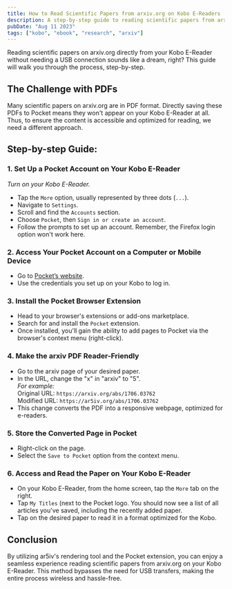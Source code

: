 ```yaml
---
title: How to Read Scientific Papers from arxiv.org on Kobo E-Readers
description: A step-by-step guide to reading scientific papers from arxiv.org on your Kobo E-Reader.
pubDate: "Aug 11 2023"
tags: ["kobo", "ebook", "research", "arxiv"]
---
```


Reading scientific papers on arxiv.org directly from your Kobo E-Reader without needing a USB connection sounds like a dream, right? This guide will walk you through the process, step-by-step.

## The Challenge with PDFs

Many scientific papers on arxiv.org are in PDF format. Directly saving these PDFs to Pocket means they won't appear on your Kobo E-Reader at all. Thus, to ensure the content is accessible and optimized for reading, we need a different approach.

## Step-by-step Guide:

### 1. Set Up a Pocket Account on Your Kobo E-Reader

_Turn on your Kobo E-Reader._

- Tap the `More` option, usually represented by three dots (`...`).
- Navigate to `Settings`.
- Scroll and find the `Accounts` section.
- Choose `Pocket`, then `Sign in or create an account`.
- Follow the prompts to set up an account. Remember, the Firefox login option won't work here.

### 2. Access Your Pocket Account on a Computer or Mobile Device

- Go to [Pocket’s website](https://getpocket.com/).
- Use the credentials you set up on your Kobo to log in.

### 3. Install the Pocket Browser Extension

- Head to your browser's extensions or add-ons marketplace.
- Search for and install the `Pocket` extension.
- Once installed, you'll gain the ability to add pages to Pocket via the browser's context menu (right-click).

### 4. Make the arxiv PDF Reader-Friendly

- Go to the arxiv page of your desired paper.
- In the URL, change the "x" in "arxiv" to "5".  
  _For example:_  
  Original URL: `https://arxiv.org/abs/1706.03762`  
  Modified URL: `https://ar5iv.org/abs/1706.03762`
- This change converts the PDF into a responsive webpage, optimized for e-readers.

### 5. Store the Converted Page in Pocket

- Right-click on the page.
- Select the `Save to Pocket` option from the context menu.

### 6. Access and Read the Paper on Your Kobo E-Reader

- On your Kobo E-Reader, from the home screen, tap the `More` tab on the right.
- Tap `My Titles` (next to the Pocket logo. You should now see a list of all articles you've saved, including the recently added paper.
- Tap on the desired paper to read it in a format optimized for the Kobo.

## Conclusion

By utilizing ar5iv's rendering tool and the Pocket extension, you can enjoy a seamless experience reading scientific papers from arxiv.org on your Kobo E-Reader. This method bypasses the need for USB transfers, making the entire process wireless and hassle-free.
